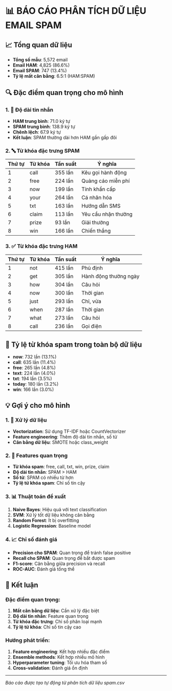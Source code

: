 # 📊 BÁO CÁO PHÂN TÍCH DỮ LIỆU EMAIL SPAM

## 📈 Tổng quan dữ liệu
- **Tổng số mẫu**: 5,572 email
- **Email HAM**: 4,825 (86.6%)
- **Email SPAM**: 747 (13.4%)
- **Tỷ lệ mất cân bằng**: 6.5:1 (HAM:SPAM)

## 🔍 Đặc điểm quan trọng cho mô hình

### 1. 📏 Độ dài tin nhắn
- **HAM trung bình**: 71.0 ký tự
- **SPAM trung bình**: 138.9 ký tự
- **Chênh lệch**: 67.9 ký tự
- **Kết luận**: SPAM thường dài hơn HAM gần gấp đôi

### 2. 🔤 Từ khóa đặc trưng SPAM
| Thứ tự | Từ khóa | Tần suất | Ý nghĩa |
|--------|---------|----------|---------|
| 1 | call | 355 lần | Kêu gọi hành động |
| 2 | free | 224 lần | Quảng cáo miễn phí |
| 3 | now | 199 lần | Tính khẩn cấp |
| 4 | your | 264 lần | Cá nhân hóa |
| 5 | txt | 163 lần | Hướng dẫn SMS |
| 6 | claim | 113 lần | Yêu cầu nhận thưởng |
| 7 | prize | 93 lần | Giải thưởng |
| 8 | win | 166 lần | Chiến thắng |

### 3. ✅ Từ khóa đặc trưng HAM
| Thứ tự | Từ khóa | Tần suất | Ý nghĩa |
|--------|---------|----------|---------|
| 1 | not | 415 lần | Phủ định |
| 2 | get | 305 lần | Hành động thường ngày |
| 3 | how | 304 lần | Câu hỏi |
| 4 | now | 300 lần | Thời gian |
| 5 | just | 293 lần | Chỉ, vừa |
| 6 | when | 287 lần | Thời gian |
| 7 | what | 273 lần | Câu hỏi |
| 8 | call | 236 lần | Gọi điện |

## 🎯 Tỷ lệ từ khóa spam trong toàn bộ dữ liệu
- **now**: 732 lần (13.1%)
- **call**: 635 lần (11.4%)
- **free**: 265 lần (4.8%)
- **text**: 224 lần (4.0%)
- **txt**: 194 lần (3.5%)
- **today**: 180 lần (3.2%)
- **win**: 166 lần (3.0%)

## 💡 Gợi ý cho mô hình

### 1. 🔧 Xử lý dữ liệu
- **Vectorization**: Sử dụng TF-IDF hoặc CountVectorizer
- **Feature engineering**: Thêm độ dài tin nhắn, số từ
- **Cân bằng dữ liệu**: SMOTE hoặc class_weight

### 2. 🎯 Features quan trọng
- **Từ khóa spam**: free, call, txt, win, prize, claim
- **Độ dài tin nhắn**: SPAM > HAM
- **Số từ**: SPAM có nhiều từ hơn
- **Tỷ lệ từ khóa spam**: Chỉ số tin cậy

### 3. 📊 Thuật toán đề xuất
1. **Naive Bayes**: Hiệu quả với text classification
2. **SVM**: Xử lý tốt dữ liệu không cân bằng
3. **Random Forest**: Ít bị overfitting
4. **Logistic Regression**: Baseline model

### 4. 📈 Chỉ số đánh giá
- **Precision cho SPAM**: Quan trọng để tránh false positive
- **Recall cho SPAM**: Quan trọng để bắt được spam
- **F1-score**: Cân bằng giữa precision và recall
- **ROC-AUC**: Đánh giá tổng thể

## 🚀 Kết luận

### Đặc điểm quan trọng:
1. **Mất cân bằng dữ liệu**: Cần xử lý đặc biệt
2. **Độ dài tin nhắn**: Feature quan trọng
3. **Từ khóa đặc trưng**: Chỉ số phân loại mạnh
4. **Tỷ lệ từ khóa**: Chỉ số tin cậy cao

### Hướng phát triển:
1. **Feature engineering**: Kết hợp nhiều đặc điểm
2. **Ensemble methods**: Kết hợp nhiều mô hình
3. **Hyperparameter tuning**: Tối ưu hóa tham số
4. **Cross-validation**: Đánh giá ổn định

---
*Báo cáo được tạo tự động từ phân tích dữ liệu spam.csv* 